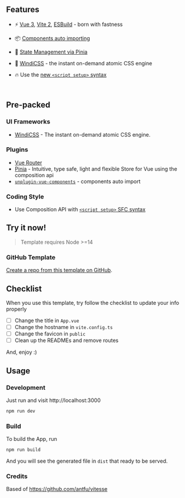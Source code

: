 ## Features

- ⚡️ [Vue 3](https://github.com/vuejs/vue-next), [Vite 2](https://github.com/vitejs/vite), [ESBuild](https://github.com/evanw/esbuild) - born with fastness

- 📦 [Components auto importing](https://github.com/antfu/unplugin-vue-components)

- 🍍 [State Management via Pinia](https://pinia.esm.dev/)

- 🎨 [WindiCSS](https://windicss.org/guide/) - the instant on-demand atomic CSS engine

- 🔥 Use the [new `<script setup>` syntax](https://github.com/vuejs/rfcs/pull/227)

<br>

## Pre-packed

### UI Frameworks

- [WindiCSS](https://windicss.org/guide/) - The instant on-demand atomic CSS engine.

### Plugins

- [Vue Router](https://github.com/vuejs/vue-router)
- [Pinia](https://pinia.esm.dev) - Intuitive, type safe, light and flexible Store for Vue using the composition api
- [`unplugin-vue-components`](https://github.com/antfu/unplugin-vue-components) - components auto import

### Coding Style

- Use Composition API with [`<script setup>` SFC syntax](https://github.com/vuejs/rfcs/pull/227)

## Try it now!

> Template requires Node >=14

### GitHub Template

[Create a repo from this template on GitHub](https://github.com/vicrome/vite_template/generate).

## Checklist

When you use this template, try follow the checklist to update your info properly

- [ ] Change the title in `App.vue`
- [ ] Change the hostname in `vite.config.ts`
- [ ] Change the favicon in `public`
- [ ] Clean up the READMEs and remove routes

And, enjoy :)

## Usage

### Development

Just run and visit http://localhost:3000

```bash
npm run dev
```

### Build

To build the App, run

```bash
npm run build
```

And you will see the generated file in `dist` that ready to be served.

### Credits

Based of https://github.com/antfu/vitesse
